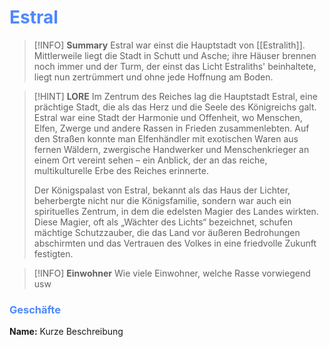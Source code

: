 # <font color = 4d88fd>Estral</font>

>[!INFO] **Summary**
>Estral war einst die Hauptstadt von [[Estralith]]. Mittlerweile liegt die Stadt in Schutt und Asche; ihre Häuser brennen noch immer und der Turm, der einst das Licht Estraliths' beinhaltete, liegt nun zertrümmert und ohne jede Hoffnung am Boden.

>[!HINT] **LORE**
>Im Zentrum des Reiches lag die Hauptstadt Estral, eine prächtige Stadt, die als das Herz und die Seele des Königreichs galt. Estral war eine Stadt der Harmonie und Offenheit, wo Menschen, Elfen, Zwerge und andere Rassen in Frieden zusammenlebten. Auf den Straßen konnte man Elfenhändler mit exotischen Waren aus fernen Wäldern, zwergische Handwerker und Menschenkrieger an einem Ort vereint sehen – ein Anblick, der an das reiche, multikulturelle Erbe des Reiches erinnerte.
>
>Der Königspalast von Estral, bekannt als das Haus der Lichter, beherbergte nicht nur die Königsfamilie, sondern war auch ein spirituelles Zentrum, in dem die edelsten Magier des Landes wirkten. Diese Magier, oft als „Wächter des Lichts“ bezeichnet, schufen mächtige Schutzzauber, die das Land vor äußeren Bedrohungen abschirmten und das Vertrauen des Volkes in eine friedvolle Zukunft festigten.

>[!INFO] **Einwohner**
>Wie viele Einwohner, welche Rasse vorwiegend usw

### <font color = 4d88fd>Geschäfte</font>
**Name:** Kurze Beschreibung